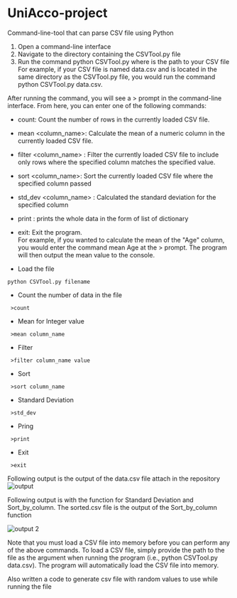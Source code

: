 # UniAcco-project
Command-line-tool that can parse CSV file using Python

1. Open a command-line interface
2. Navigate to the directory containing the CSVTool.py file
3. Run the command python CSVTool.py <file> where <file> is the path to your CSV file
For example, if your CSV file is named data.csv and is located in the same directory as the CSVTool.py file, you would run the command python CSVTool.py data.csv.

After running the command, you will see a > prompt in the command-line interface. From here, you can enter one of the following commands:

- count: Count the number of rows in the currently loaded CSV file.<br>
- mean <column_name>: Calculate the mean of a numeric column in the currently loaded CSV file.<br>
- filter <column_name> <value>: Filter the currently loaded CSV file to include only rows where the specified column matches the specified value. <br>
- sort <column_name>: Sort the currently loaded CSV file where the specified column passed
- std_dev <column_name> : Calculated the standard deviation for the specified column
- print : prints the whole data in the form of list of dictionary
- exit: Exit the program.<br>
For example, if you wanted to calculate the mean of the "Age" column, you would enter the command mean Age at the > prompt. The program will then output the mean value to the console.

- Load the file
<pre><code>python CSVTool.py filename
</code></pre>

- Count the number of data in the file
<pre><code> >count
</code></pre>

- Mean for Integer value
<pre><code> >mean column_name
</code></pre>

- Filter 
<pre><code> >filter column_name value
</code></pre>

- Sort
<pre><code> >sort column_name
</code></pre>

- Standard Deviation
<pre><code> >std_dev
</code></pre>

- Pring
<pre><code> >print
</code></pre>
  
- Exit
<pre><code> >exit
</code></pre>

Following output is the output of the data.csv file attach in the repository
![output](https://user-images.githubusercontent.com/76871563/227264008-d5333e0b-771d-4a77-89cc-c16406b04f32.png)
 
Following output is with the function for Standard Deviation and Sort_by_column. The sorted.csv file is the output of the Sort_by_column function 
  
![output 2](https://user-images.githubusercontent.com/76871563/227284320-472817d5-2a77-458b-8005-5d15f30bc451.png)


Note that you must load a CSV file into memory before you can perform any of the above commands. To load a CSV file, simply provide the path to the file as the argument when running the program (i.e., python CSVTool.py data.csv). The program will automatically load the CSV file into memory.

Also written a code to generate csv file with random values to use while running the file
